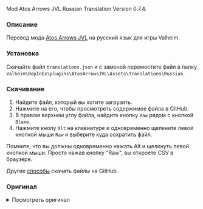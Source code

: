 Mod Atos Arrows JVL Russian Translation Version 0.7.4.

### Описание

Перевод мода [Atos Arrows JVL](https://www.nexusmods.com/valheim/mods/1242) на русский язык для игры Valheim. 

### Установка

Скачайте файл `translations.json` и с заменой переместите файл в папку `Valheim\BepInEx\plugins\AtosArrowsJVL\Assets\Translations\Russian`.

### Скачивание

1. Найдите файл, который вы хотите загрузить.
2. Нажмите на его, чтобы просмотреть содержимое файла в GitHub.
3. В правом верхнем углу файла, найдите кнопку `Raw` рядом с кнопкой `Blame`.
4. Нажмите кнопу `Alt` на клавиатуре и одновременно щелкните левой кнопкой мыши `Raw` и выберите куда сохратить файл.

Помните, что вы должны одновременно нажать Alt и щелкнуть левой кнопкой мыши. Просто нажав кнопку "Raw", вы откроете CSV в браузере.

Другие [способы](https://coderoad.ru/4604663/%D0%A1%D0%BA%D0%B0%D1%87%D0%B0%D1%82%D1%8C-%D0%BE%D1%82%D0%B4%D0%B5%D0%BB%D1%8C%D0%BD%D1%8B%D0%B5-%D1%84%D0%B0%D0%B9%D0%BB%D1%8B-%D1%81-GitHub) скачать файлы на GitHub.

### Оригинал 

<details>
  <summary>Посмотреть оригинал</summary>
  
```
{
  "item_atoarrow_stone": "Stone Arrow",
  "item_atoarrow_stone_description": "A crude arrow with a blunted stone tip. Good for bonking something from a distance.",
  "item_atoarrow_core": "Blunted Arrow",
  "item_atoarrow_core_description": "An Arrow fixed with a blunt Bronze tip. Great for bashing in a skull at a distance.",
  "item_atoarrow_heavy_core": "Heavy Blunted Arrow",
  "item_atoarrow_heavy_core_description": "A sturdy and well made arrow. Much harder to make but does much more damage.",
  "item_atoarrow_bone": "Bone Arrow",
  "item_atoarrow_bone_description": "An arrow made of several bone fragments. This unique arrow slashes and tears the flesh of your enemies.",
  "item_atoarrow_heavy_bone": "Heavy Bone Arrow",
  "item_atoarrow_heavy_bone_description": "An arrow made of several bone fragments. This unique arrow slashes and tears the flesh of your enemies.",
  "item_atoarrow_heavy_flint": "Heavy Flint Arrow",
  "item_atoarrow_heavy_flint_description": "A sturdy and well made arrow. Much harder to make but does much more damage.",
  "item_arrow_heavyobsidian": "Heavy Obsidian Arrow",
  "item_arrow_obsidian_heavy_description": "An heavy arrow made with a hard Obsidian tip.",
  "item_arrow_heavyneedle": "Heavy Needle Arrow",
  "item_arrow_heavyneedle_description": "An heavier and harder hitting Needle Arrow.",
  "item_arrow_obsidianfire": "Obsidian Fire Arrow",
  "item_arrow_obsidianfire_description": "An powerful arrow that will ignite your foes.",
  "item_arrow_heavyfire": "Heavy Fire Arrow",
  "item_arrow_heavyfire_description": "A sturdy and well made arrow. Much harder to make but does much more damage.",
  "item_atoarrow_bigfire": "Exploding Fire Arrow",
  "item_atoarrow_bigfire_description": "An arrow loaded to the brim with explosives. This rare arrow is great for setting everything on fire!",
  "item_arrow_heavy_frost": "Heavy Frost Arrow",
  "item_arrow_frost_heav_description": "A sturdy and well made arrow. Much harder to make but does much more damage.",
  "item_atoarrow_bigice": "Exploding Ice Arrow",
  "item_atoarrow_bigice_description": "An arrow loaded to the brim with all sorts of Magical cold objects found from the mountains. This rare arrow is great for freezing multiple foes!",
  "item_arrow_heavy_poison": "Heavy Poison Arrow",
  "item_arrow_poison_heavy_description": "A sturdy and well made arrow. Much harder to make but does much more damage.",
  "item_atoarrow_aoepoison": "Exploding Poison Arrow",
  "item_atoarrow_aoepoison_description": "An arrow loaded to the brim with Poison and Oozes. This rare arrow is great for poisoning a large group of enemies.",
  "item_ato_firebomb": "Fire Bomb",
  "item_ato_firebomb_description": "RND request from the Dwarf Hugo.",
  "item_ato_icebomb": "Ice Bomb",
  "item_ato_icebomb_description": "RND request from the Dwarf Hugo.",
  "item_xbow": "Crossbow",
  "item_xbow_description": "Ugly XBow"
}
```
  
</details>
